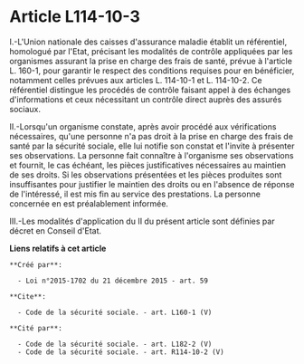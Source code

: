 # Article L114-10-3

I.-L'Union nationale des caisses d'assurance maladie établit un référentiel, homologué par l'Etat, précisant les modalités de
contrôle appliquées par les organismes assurant la prise en charge des frais de santé, prévue à l'article L. 160-1, pour
garantir le respect des conditions requises pour en bénéficier, notamment celles prévues aux articles L. 114-10-1 et L.
114-10-2. Ce référentiel distingue les procédés de contrôle faisant appel à des échanges d'informations et ceux nécessitant
un contrôle direct auprès des assurés sociaux. 

II.-Lorsqu'un organisme constate, après avoir procédé aux vérifications nécessaires, qu'une personne n'a pas droit à la prise
en charge des frais de santé par la sécurité sociale, elle lui notifie son constat et l'invite à présenter ses observations.
La personne fait connaître à l'organisme ses observations et fournit, le cas échéant, les pièces justificatives nécessaires
au maintien de ses droits. Si les observations présentées et les pièces produites sont insuffisantes pour justifier le
maintien des droits ou en l'absence de réponse de l'intéressé, il est mis fin au service des prestations. La personne
concernée en est préalablement informée. 

III.-Les modalités d'application du II du présent article sont définies par décret en Conseil d'Etat.

**Liens relatifs à cet article**

	**Créé par**:

	  - Loi n°2015-1702 du 21 décembre 2015 - art. 59

	**Cite**:

	  - Code de la sécurité sociale. - art. L160-1 (V)

	**Cité par**:

	  - Code de la sécurité sociale. - art. L182-2 (V)
	  - Code de la sécurité sociale. - art. R114-10-2 (V)
